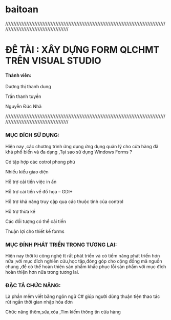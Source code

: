 # baitoan
//////////////////////////////////////////////////////////////////////////////////////////////////////////////////////////////////////////
<p><h1>ĐÊ TÀI : XÂY DỰNG FORM QLCHMT TRÊN VISUAL STUDIO</h1></p>
<p><h4>Thành viên:</h4><p>
<p>Dương thị thanh dung</p>
<p>Trần thanh tuyền</p>
<p>Nguyễn Đức Nhã</p>

//////////////////////////////////////////////////////////////////////////////////////////////////////////////////////////////////////////
<p><h3>MỤC ĐÍCH SỬ DỤNG:</h3></p>
<p>Hiện nay ,các chương trình ứng dụng ứng dụng quản lý cho cửa hàng đã khá phổ biến và đa dạng ,Tại sao sử dụng Windows Forms ? </p>
<p>Có tập hợp các cotrol
phong phú<p>
 <p>Nhiều kiểu giao diện</p>
<p>Hỗ trợ cải tiến việc in ấn</p>
 <p>Hỗ trợ cải tiến về đồ họa
– GDI+</p>
<p>Hỗ trợ khả năng truy
cập qua các thuộc tính
của control</p>
<p>Hỗ trợ thừa kế</p>
<p>Các đối tượng có thể
cải tiến</p>
<p>Thuận lợi cho thiết kế
forms</p>
<p><h3>MỤC ĐÍNH PHÁT TRIỂN TRONG TƯƠNG LAI:</h3></p>
<p>Hiện nay thời kì công nghệ tt rất phát triển và có tiềm năng phát triển hơn nữa ;với mục đích nghiên cứu,học tập,đóng góp cho cộng đồng mã nguồn chung ,để có thể hoàn thiện sản phẩm khắc phục lỗi sản phẩm với mục đích hoàn thiện hơn nữa trong tương lai.</p>
<p><h3>ĐẶC TẢ CHỨC NĂNG:</h3></p>
<p>Là phần mềm viết bằng ngôn ngữ C# giúp người dùng thuận tiện thao tác rút ngắn thời gian nhập hóa đơn</p>
<p>Chức năng thêm,sửa,xóa ,Tìm kiếm thông tin cửa hàng</p>



